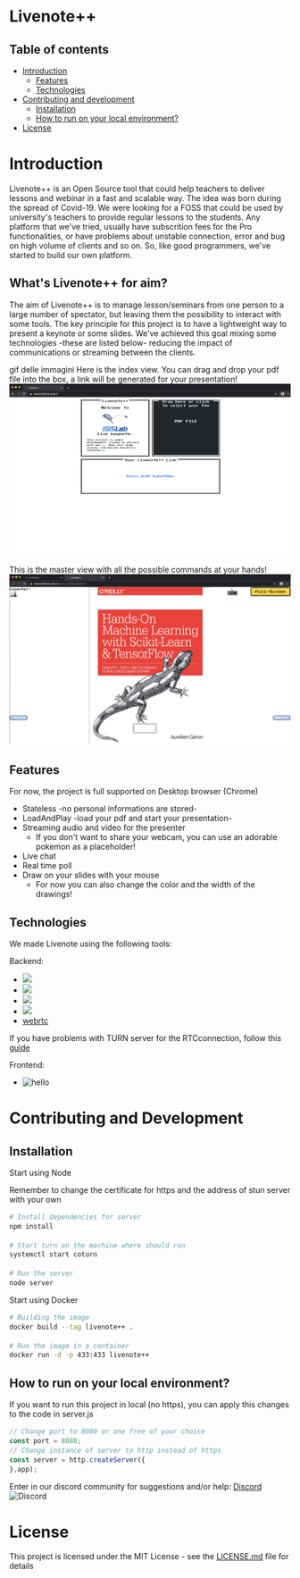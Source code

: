# Livenote++

## Table of contents
* [Introduction](#Introduction)
  * [Features](#Features)
  * [Technologies](#Technologies)
* [Contributing and development](#Contributing-and-development)
  * [Installation](#Installation)
  * [How to run on your local environment?](#How-to-run-on-your-local-environment?)
* [License](#License)

# Introduction

Livenote++ is an Open Source tool that could help teachers to deliver lessons and webinar in a fast and scalable way.
The idea was born during the spread of Covid-19. We were looking for a FOSS that could be used by university's teachers to provide regular lessons to the students. Any platform that we've tried, usually have subscrition fees for the Pro functionalities, or have problems about unstable connection, error and bug on high volume of clients and so on. So, like good programmers, we've started to build our own platform.

## What's Livenote++ for aim?

The aim of Livenote++ is to manage lesson/seminars from one person to a large number of spectator, but leaving them the possibility to interact with some tools. The key principle for this project is to have a lightweight way to present a keynote or some slides. We've achieved this goal mixing some technologies -these are listed below- reducing the impact of communications or streaming between the clients.

gif delle immagini
Here is the index view. You can drag and drop your pdf file into the box, a link will be generated for your presentation!
![preview](./public/img/preview1.png)

This is the master view with all the possible commands at your hands!
![preview](./public/img/preview2.png)

## Features

For now, the project is full supported on Desktop browser (Chrome)

* Stateless -no personal informations are stored-
* LoadAndPlay -load your pdf and start your presentation-
* Streaming audio and video for the presenter
  * If you don't want to share your webcam, you can use an adorable pokemon as a placeholder!
* Live chat
* Real time poll
* Draw on your slides with your mouse
  * For now you can also change the color and the width of the drawings!

## Technologies

We made Livenote using the following tools:

Backend:
* ![](https://img.shields.io/badge/express-4.17.1-green)
* ![](https://img.shields.io/badge/socket.io-2.3.0-green)
* ![](https://img.shields.io/badge/dropzone-5.7.0-green)
* ![](https://img.shields.io/badge/pdf.js-2.5-green)
* [webrtc](https://webrtc.org/)

If you have problems with TURN server for the RTCconnection, follow this [guide](https://webrtc.org/getting-started/turn-server)

Frontend:
* ![hello](https://img.shields.io/badge/nes.css-2.3.0-green)

# Contributing and Development

## Installation

Start using Node

Remember to change the certificate for https and the address of stun server with your own

```bash
# Install dependencies for server
npm install

# Start turn on the machine where should run
systemctl start coturn

# Run the server
node server
```

Start using Docker

```bash
# Building the image
docker build --tag livenote++ .

# Run the image in a container
docker run -d -p 433:433 livenote++
```

## How to run on your local environment?

If you want to run this project in local (no https), you can apply this changes to the code in server.js

```js
// Change port to 8080 or one free of your choice
const port = 8080;
// Change instance of server to http instead of https
const server = http.createServer({ 
},app);
```

Enter in our discord community for suggestions and/or help:
[Discord](https://discord.gg/BTt5fUp) ![Discord](https://img.shields.io/discord/693092516286693387)

# License

This project is licensed under the MIT License - see the [LICENSE.md](LICENSE) file for details
